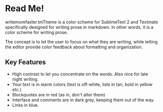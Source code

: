 # Read Me!

writemorefaster.tmTheme is a color scheme for SublimeText 2 and Textmate specifically designed for writing prose in markdown. In other words, it is a color scheme for writing prose.

The concept is to let the user to focus on what they are writing, while letting the editor provide color feedback about formatting and organization.

## Key Features
- High contrast to let you concentrate on the words. Also nice for late night writing.
- Your text is in warm colors (text is off-white, lists in tan, bold in yellow etc.)
- Blockquotes are in red (as in, don't alter them)
- Interface and comments are in dark grey, keeping them out of the way.
- Links in blue.
